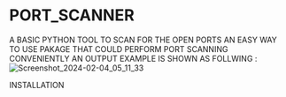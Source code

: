 # PORT_SCANNER
A BASIC PYTHON TOOL TO SCAN FOR THE OPEN PORTS
AN EASY WAY TO USE PAKAGE THAT COULD PERFORM PORT SCANNING CONVENIENTLY
AN OUTPUT EXAMPLE IS SHOWN AS FOLLWING : 
![Screenshot_2024-02-04_05_11_33](https://github.com/shankar219/PORT_SCANNER/assets/80420170/b82c9af4-4d14-490c-ba52-da8debcf30f3)


INSTALLATION
